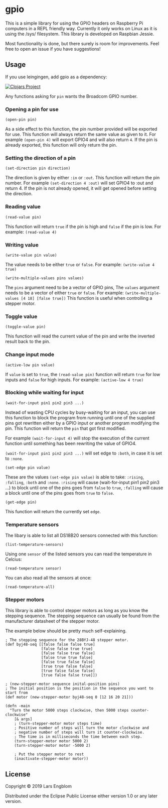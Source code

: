 # gpio

This is a simple library for using the GPIO headers on Raspberry Pi computers in a REPL friendly way. Currently it only works on Linux as it is using the /sys/ filesystem. This library is developed on Raspbian Jessie.

Most functionality is done, but there surely is room for improvements. Feel free to open an issue if you have suggestions!

## Usage

If you use leingingen, add gpio as a dependency:

[![Clojars Project](https://img.shields.io/clojars/v/gpio.svg)](https://clojars.org/gpio)

Any functions asking for `pin` wants the Broadcom GPIO number.

### Opening a pin for use

````
(open-pin pin)
````

As a side effect to this function, the pin number provided will be exported for use. This function will always return the same value as given to it. For example `(open-pin 4)` will export GPIO4 and will also return `4`. If the pin is already exported, this function will only return the pin.

### Setting the direction of a pin

````
(set-direction pin direction)
````

The direction is given by either `:in` or `:out`. This function will return the pin number. For example `(set-direction 4 :out)` will set GPIO4 to :out and return 4. If the pin is not already opened, it will get opened before setting the direction.

### Reading value

````
(read-value pin)
````

This function will return `true` if the pin is high and `false` if the pin is low. For example: `(read-value 4)`

### Writing value

````
(write-value pin value)
````

The value needs to be either `true` or `false`. For example: `(write-value 4 true)`

````
(write-multiple-values pins values)
````

The `pins` argument need to be a vector of GPIO pins, The `values` argument needs to be a vector of either `true` or `false`. For example: `(write-multiple-values [4 18] [false true])`
This function is useful when controlling a stepper motor.

### Toggle value

````
(toggle-value pin)
````

This function will read the current value of the pin and write the inverted result back to the pin.

### Change input mode

````
(active-low pin value)
````

If `value` is set to `true`, the `(read-value pin)` function will return `true` for low inputs and `false` for high inputs.
For example: `(active-low 4 true)`

### Blocking while waiting for input

````
(wait-for-input pin1 pin2 pin3 ...)
````

Instead of wasting CPU cycles by busy-waiting for an input, you can use this function to block the program from running until one of the supplied pins got rewritten either by a GPIO input or another program modifying the pin. This function will return the `pin` that got first modified.

For example `(wait-for-input 4)` will stop the execution of the current function until something has been rewriting the value of GPIO4.

`(wait-for-input pin1 pin2 pin3 ...)` will set edge to `:both`, in case it is set to `:none`.

````
(set-edge pin value)
````

These are the values `(set-edge pin value)` is able to take: `:rising`, `:falling`, `:both` and `:none`.
`:rising` will cause (wait-for-input pin1 pin2 pin3 ...) to block until one of the pins goes from `false` to `true`, `:falling` will cause a block until one of the pins goes from `true` to `false`.

````
(get-edge pin)
````

This function will return the currently set `edge`.

### Temperature sensors
The libary is able to list all DS18B20 sensors connected with this function:

````
(list-temperature-sensors)
````

Using one `sensor` of the listed sensors you can read the temperature in Celcius:

````
(read-temperature sensor)
````

You can also read all the sensors at once:

````
(read-temperature-all)
````

### Stepper motors

This library is able to control stepper motors as long as you know the stepping sequence. The stepping sequence can usually be found from the  manufacturer datasheet of the stepper motor.

The example below should be pretty much self-explaining.

````
; The stepping sequence for the 28BYJ-48 stepper motor.
(def byj48-seq [[false false false true]
                [false false true true]
                [false false true false]
                [false true true false]
                [false true false false]
                [true true false false]
                [true false false false]
                [true false false true]])

; (new-stepper-motor sequence inital-position pins)
; The initial position is the position in the sequence you want to start from
(def motor (new-stepper-motor byj48-seq 0 [12 16 20 21]))

(defn -main
  "Turn the motor 5000 steps clockwise, then 5000 steps counter-clockwise"
    [& args]
    ; (turn-stepper-motor motor steps time)
    ; Positive number of steps will turn the motor clockwise and 
    ; negative number of steps will turn it counter-clockwise.
    ; The time is in milliseconds the time between each step.
    (turn-stepper-motor motor 5000 2)
    (turn-stepper-motor motor -5000 2)
    
    ; Put the stepper motor to rest
    (inactivate-stepper-motor motor))

````

## License

Copyright © 2019 Lars Engblom

Distributed under the Eclipse Public License either version 1.0 or any later version.
